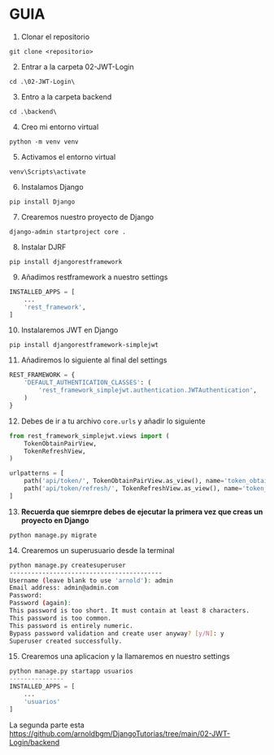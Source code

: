 # GUIA
1. Clonar el repositorio
```
git clone <repositorio>
```
2. Entrar a la carpeta 02-JWT-Login
```
cd .\02-JWT-Login\ 
```
3. Entro a la carpeta backend
```
cd .\backend\ 
```
4. Creo mi entorno virtual
```
python -m venv venv
```
5. Activamos el entorno virtual
```
venv\Scripts\activate
```
6. Instalamos Django
```
pip install Django
```
7. Crearemos nuestro proyecto de Django
```
django-admin startproject core .  
```
8. Instalar DJRF
```shell
pip install djangorestframework
```
9. Añadimos restframework a nuestro settings
```py
INSTALLED_APPS = [
    ...
    'rest_framework',
]
```
10. Instalaremos JWT en Django
```
pip install djangorestframework-simplejwt
```
11. Añadiremos lo siguiente al final del settings
```py
REST_FRAMEWORK = {
    'DEFAULT_AUTHENTICATION_CLASSES': (
        'rest_framework_simplejwt.authentication.JWTAuthentication',
    )
}
```
12. Debes de ir a tu archivo `core.urls` y añadir lo siguiente
```py
from rest_framework_simplejwt.views import (
    TokenObtainPairView,
    TokenRefreshView,
)

urlpatterns = [
    path('api/token/', TokenObtainPairView.as_view(), name='token_obtain_pair'),
    path('api/token/refresh/', TokenRefreshView.as_view(), name='token_refresh'),
]
```

13. **Recuerda que siemrpre debes de ejecutar la primera vez que creas un proyecto en Django**
```
python manage.py migrate  
```
14. Crearemos un superusuario desde la terminal
```bash
python manage.py createsuperuser
------------------------------------------
Username (leave blank to use 'arnold'): admin
Email address: admin@admin.com
Password: 
Password (again): 
This password is too short. It must contain at least 8 characters.
This password is too common.
This password is entirely numeric.
Bypass password validation and create user anyway? [y/N]: y
Superuser created successfully.
```

15. Crearemos una aplicacion y la llamaremos en nuestro settings
```py
python manage.py startapp usuarios
---------------
INSTALLED_APPS = [
    ...
    'usuarios'
] 
```
La segunda parte esta https://github.com/arnoldbgm/DjangoTutorias/tree/main/02-JWT-Login/backend